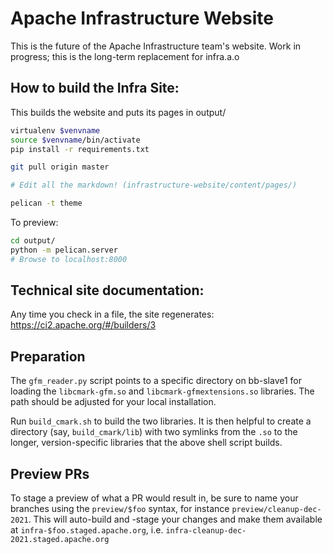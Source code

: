 Apache Infrastructure Website
=============================

This is the future of the Apache Infrastructure team's website.
Work in progress; this is the long-term replacement for infra.a.o

## How to build the Infra Site:
This builds the website and puts its pages in output/

```bash
virtualenv $venvname
source $venvname/bin/activate
pip install -r requirements.txt

git pull origin master

# Edit all the markdown! (infrastructure-website/content/pages/)

pelican -t theme
```

To preview:

```bash
cd output/
python -m pelican.server
# Browse to localhost:8000
```

## Technical site documentation:
Any time you check in a file, the site regenerates:
https://ci2.apache.org/#/builders/3

## Preparation
The `gfm_reader.py` script points to a specific directory on
bb-slave1 for loading the `libcmark-gfm.so` and `libcmark-gfmextensions.so`
libraries. The path should be adjusted for your local installation.

Run `build_cmark.sh` to build the two libraries. It is
then helpful to create a directory (say, `build_cmark/lib`) with
two symlinks from the `.so` to the longer, version-specific libraries
that the above shell script builds.

## Preview PRs
To stage a preview of what a PR would result in, be sure to name your branches 
using the `preview/$foo` syntax, for instance `preview/cleanup-dec-2021`. This 
will auto-build and -stage your changes and make them available at 
`infra-$foo.staged.apache.org`, i.e. `infra-cleanup-dec-2021.staged.apache.org`
